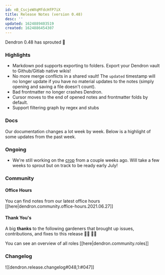 ```yaml
---
id: nB_CscjeWXqMfdcHfP7iX
title: Release Notes (version 0.48)
desc: ''
updated: 1624889403519
created: 1624886454307
---
```



Dendron 0.48 has sprouted  🌱

### Highlights
- Markdown pod supports exporting to folders. Export your Dendron vault to Github/Gitlab native wikis! 
- No more merge conflicts in a shared vault! The `updated` timestamp will no longer update if you have no material updates to the notes (simply opening and saving a file doesn't count). 
- Bad frontmatter no longer crashes Dendron. 
- Cursor moves to the end of opened notes and frontmatter folds by default. 
- Support filtering graph by regex and stubs

### Docs

Our documentation changes a lot week by week. Below is a highlight of some updates from the past week.


### Ongoing 
-   We're still working on the [crop](https://github.com/dendronhq/dendron/issues/219) from a couple weeks ago. Will take a few weeks to sprout but on track to be ready early July!

### Community

#### Office Hours

You can find notes from our latest office hours [[here|dendron.community.office-hours.2021.06.27]]

#### Thank You's

A big **thanks** to the following gardeners that brought up issues, contributions, and fixes to this release :man_farmer: :woman_farmer: 



You can see an overview of all roles [[here|dendron.community.roles]]

### Changelog
![[dendron.release.changelog#048,1:#047]]